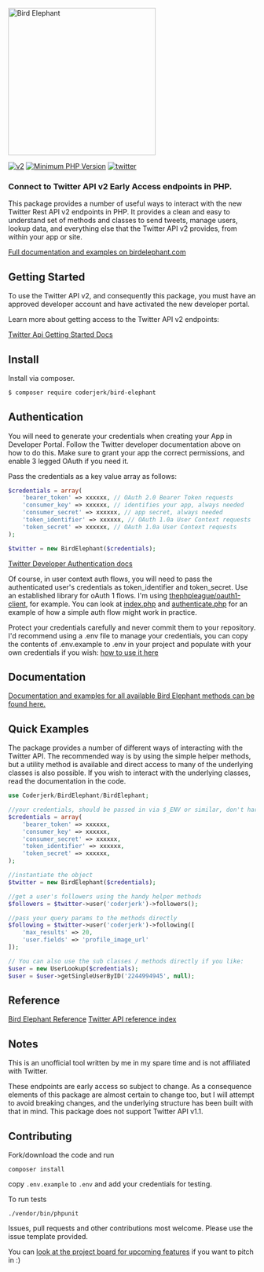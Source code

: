 <img src="https://birdelephant.com/logo-bird-elephant.svg" width="300px" alt=
"Bird Elephant">


[![v2](https://img.shields.io/endpoint?url=https%3A%2F%2Ftwbadges.glitch.me%2Fbadges%2Fv2)](https://developer.twitter.com/en/docs/twitter-api)
[![Minimum PHP Version](https://img.shields.io/badge/php-%3E%3D%207.4-8892BF.svg)](https://php.net/)
[![twitter](https://img.shields.io/twitter/follow/coderjerk?style=social)](https://twitter.com/coderjerk)


### Connect to Twitter API v2 Early Access endpoints in PHP.

This package provides a number of useful ways to interact with the new Twitter Rest API v2 endpoints in PHP. It provides a clean and easy to understand set of methods and classes to send tweets, manage users, lookup data, and everything else that the Twitter API v2 provides, from within your app or site.

[Full documentation and examples on birdelephant.com](https://birdelephant.com)

## Getting Started

To use the Twitter API v2, and consequently this package, you must have an approved developer account and have activated the new developer portal.

Learn more about getting access to the Twitter API v2 endpoints:

[Twitter Api Getting Started Docs](https://developer.twitter.com/en/docs/twitter-api/getting-started/guide)


## Install

Install via composer.

```bash
$ composer require coderjerk/bird-elephant
```

## Authentication

You will need to generate your credentials when creating your App in Developer Portal. Follow the Twitter developer documentation above on how to do this. Make sure to grant your app the correct permissions, and enable 3 legged OAuth if you need it.

Pass the credentials as a key value array as follows:

```php
$credentials = array(
    'bearer_token' => xxxxxx, // OAuth 2.0 Bearer Token requests
    'consumer_key' => xxxxxx, // identifies your app, always needed
    'consumer_secret' => xxxxxx, // app secret, always needed
    'token_identifier' => xxxxxx, // OAuth 1.0a User Context requests
    'token_secret' => xxxxxx, // OAuth 1.0a User Context requests
);

$twitter = new BirdElephant($credentials);
```
[Twitter Developer Authentication docs](https://developer.twitter.com/en/docs/authentication/overview)

Of course, in user context auth flows, you will need to pass the authenticated user's credentials as token_identifier and token_secret. Use an established library for oAuth 1 flows. I'm using [thephpleague/oauth1-client](https://github.com/thephpleague/oauth1-client), for example. You can look at [index.php](/index.php) and [authenticate.php](/authenticate.php) for an example of how a simple auth flow might work in practice.

Protect your credentials carefully and never commit them to your repository. I'd recommend using a .env file to manage your credentials, you can copy the contents of .env.example to .env in your project and populate with your own credentials if you wish:  [how to use it here](https://github.com/vlucas/phpdotenv)

## Documentation

[Documentation and examples for all available Bird Elephant methods can be found here.](https://birdelephant.com)


## Quick Examples

The package provides a number of different ways of interacting with the Twitter API. The recommended way is by using the simple helper methods, but a utility method is available and direct access to many of the underlying classes is also possible. If you wish to interact with the underlying classes, read the documentation in the code.


```php
use Coderjerk/BirdElephant/BirdElephant;

//your credentials, should be passed in via $_ENV or similar, don't hardcode.
$credentials = array(
    'bearer_token' => xxxxxx,
    'consumer_key' => xxxxxx,
    'consumer_secret' => xxxxxx,
    'token_identifier' => xxxxxx,
    'token_secret' => xxxxxx,
);

//instantiate the object
$twitter = new BirdElephant($credentials);

//get a user's followers using the handy helper methods
$followers = $twitter->user('coderjerk')->followers();

//pass your query params to the methods directly
$following = $twitter->user('coderjerk')->following([
    'max_results' => 20,
    'user.fields' => 'profile_image_url'
]);

// You can also use the sub classes / methods directly if you like:
$user = new UserLookup($credentials);
$user = $user->getSingleUserByID('2244994945', null);

```


## Reference
[Bird Elephant Reference](https://birdelephant.com)
[Twitter API reference index](https://developer.twitter.com/en/docs/api-reference-index)

## Notes

This is an unofficial tool written by me in my spare time and is not affiliated with Twitter.

These endpoints are early access so subject to change. As a consequence elements of this package are almost certain to change too, but I will attempt to avoid breaking changes, and the underlying structure has been built with that in mind. This package does not support Twitter API v1.1.
<!-- Note that operator support is quite sparse at the moment which makes the use of tweets and media more than a little risky in some contexts - for example filtering NSFW content is not yet possible. I don't know if this is in Twitter's plans or not. -->

## Contributing

Fork/download the code and run

`composer install`

copy `.env.example` to `.env` and add your credentials for testing.

To run tests

`./vendor/bin/phpunit`

Issues, pull requests and other contributions most welcome. Please use the issue template provided.

You can [look at the project board for upcoming features](https://github.com/danieldevine/bird-elephant/projects/1) if you want to pitch in :)
